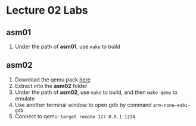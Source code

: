 Lecture 02 Labs
===

## asm01
1. Under the path of **asm01**, use `make` to build

## asm02
1. Download the qemu pack [here](http://www.nc.es.ncku.edu.tw/course/embedded/02/gnu-mcu-eclipse-qemu.zip)
2. Extract into the **asm02** folder
3. Under the path of **asm02**, use `make` to build, and then `make qemu` to emulate
4. Use another terminal window to open gdb by command `arm-none-eabi-gdb`
5. Connect to qemu: `target remote 127.0.0.1:1234`